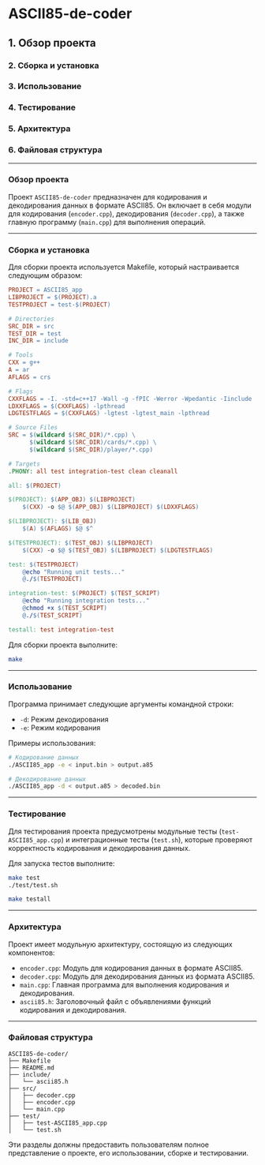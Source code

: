 # ASCII85-de-coder

## 1. Обзор проекта
### 2. Сборка и установка
### 3. Использование
### 4. Тестирование
### 5. Архитектура
### 6. Файловая структура

---

### Обзор проекта

Проект `ASCII85-de-coder` предназначен для кодирования и декодирования данных в формате ASCII85. Он включает в себя модули для кодирования (`encoder.cpp`), декодирования (`decoder.cpp`), а также главную программу (`main.cpp`) для выполнения операций.

---

### Сборка и установка

Для сборки проекта используется Makefile, который настраивается следующим образом:

```makefile
PROJECT = ASCII85_app
LIBPROJECT = $(PROJECT).a
TESTPROJECT = test-$(PROJECT)

# Directories
SRC_DIR = src
TEST_DIR = test
INC_DIR = include

# Tools
CXX = g++
A = ar
AFLAGS = crs

# Flags
CXXFLAGS = -I. -std=c++17 -Wall -g -fPIC -Werror -Wpedantic -Iinclude
LDXXFLAGS = $(CXXFLAGS) -lpthread
LDGTESTFLAGS = $(CXXFLAGS) -lgtest -lgtest_main -lpthread

# Source Files
SRC = $(wildcard $(SRC_DIR)/*.cpp) \
      $(wildcard $(SRC_DIR)/cards/*.cpp) \
      $(wildcard $(SRC_DIR)/player/*.cpp)

# Targets
.PHONY: all test integration-test clean cleanall

all: $(PROJECT)

$(PROJECT): $(APP_OBJ) $(LIBPROJECT)
	$(CXX) -o $@ $(APP_OBJ) $(LIBPROJECT) $(LDXXFLAGS)

$(LIBPROJECT): $(LIB_OBJ)
	$(A) $(AFLAGS) $@ $^

$(TESTPROJECT): $(TEST_OBJ) $(LIBPROJECT)
	$(CXX) -o $@ $(TEST_OBJ) $(LIBPROJECT) $(LDGTESTFLAGS)

test: $(TESTPROJECT)
	@echo "Running unit tests..."
	@./$(TESTPROJECT)

integration-test: $(PROJECT) $(TEST_SCRIPT)
	@echo "Running integration tests..."
	@chmod +x $(TEST_SCRIPT)
	@./$(TEST_SCRIPT)

testall: test integration-test
```

Для сборки проекта выполните:

```bash
make
```

---

### Использование

Программа принимает следующие аргументы командной строки:
- `-d`: Режим декодирования
- `-e`: Режим кодирования

Примеры использования:

```bash
# Кодирование данных
./ASCII85_app -e < input.bin > output.a85

# Декодирование данных
./ASCII85_app -d < output.a85 > decoded.bin
```

---

### Тестирование

Для тестирования проекта предусмотрены модульные тесты (`test-ASCII85_app.cpp`) и интеграционные тесты (`test.sh`), которые проверяют корректность кодирования и декодирования данных.

Для запуска тестов выполните:

```bash
make test
./test/test.sh
```

```bash
make testall
```

---

### Архитектура

Проект имеет модульную архитектуру, состоящую из следующих компонентов:
- `encoder.cpp`: Модуль для кодирования данных в формате ASCII85.
- `decoder.cpp`: Модуль для декодирования данных из формата ASCII85.
- `main.cpp`: Главная программа для выполнения кодирования и декодирования.
- `ascii85.h`: Заголовочный файл с объявлениями функций кодирования и декодирования.

---

### Файловая структура

```
ASCII85-de-coder/
├── Makefile
├── README.md
├── include/
│   └── ascii85.h
├── src/
│   ├── decoder.cpp
│   ├── encoder.cpp
│   └── main.cpp
├── test/
│   ├── test-ASCII85_app.cpp
│   └── test.sh
```

Эти разделы должны предоставить пользователям полное представление о проекте, его использовании, сборке и тестировании.